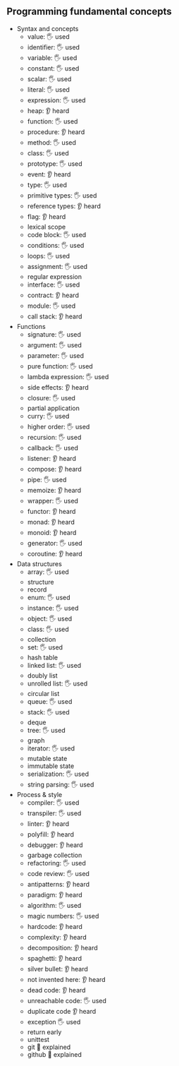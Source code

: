 ## Programming fundamental concepts

- Syntax and concepts
  - value: 🖐️ used
  - identifier: 🖐️ used
  - variable: 🖐️ used
  - constant: 🖐️ used
  - scalar: 🖐️ used
  - literal: 🖐️ used
  - expression: 🖐️ used
  - heap: 👂 heard
  - function: 🖐️ used
  - procedure: 👂 heard
  - method: 🖐️ used
  - class: 🖐️ used
  - prototype: 🖐️ used
  - event: 👂 heard
  - type: 🖐️ used
  - primitive types: 🖐️ used
  - reference types: 👂 heard
  - flag: 👂 heard
  - lexical scope
  - code block: 🖐️ used
  - conditions: 🖐️ used
  - loops: 🖐️ used
  - assignment: 🖐️ used
  - regular expression
  - interface: 🖐️ used
  - contract: 👂 heard
  - module: 🖐️ used
  - call stack: 👂 heard
- Functions
  - signature: 🖐️ used
  - argument: 🖐️ used
  - parameter: 🖐️ used
  - pure function: 🖐️ used
  - lambda expression: 🖐️ used
  - side effects: 👂 heard
  - closure: 🖐️ used
  - partial application
  - curry: 🖐️ used
  - higher order: 🖐️ used
  - recursion: 🖐️ used
  - callback: 🖐️ used
  - listener: 👂 heard
  - compose: 👂 heard
  - pipe: 🖐️ used
  - memoize: 👂 heard
  - wrapper: 🖐️ used
  - functor: 👂 heard
  - monad: 👂 heard
  - monoid: 👂 heard
  - generator: 🖐️ used
  - coroutine: 👂 heard
- Data structures
  - array: 🖐️ used
  - structure
  - record
  - enum: 🖐️ used
  - instance: 🖐️ used
  - object: 🖐️ used
  - class: 🖐️ used
  - collection
  - set: 🖐️ used
  - hash table
  - linked list: 🖐️ used
  - doubly list
  - unrolled list: 🖐️ used
  - circular list
  - queue: 🖐️ used
  - stack: 🖐️ used
  - deque
  - tree: 🖐️ used
  - graph
  - iterator: 🖐️ used
  - mutable state
  - immutable state
  - serialization: 🖐️ used
  - string parsing: 🖐️ used
- Process & style
  - compiler: 🖐️ used
  - transpiler: 🖐️ used
  - linter: 👂 heard
  - polyfill: 👂 heard
  - debugger: 👂 heard
  - garbage collection
  - refactoring: 🖐️ used
  - code review: 🖐️ used
  - antipatterns: 👂 heard
  - paradigm: 👂 heard
  - algorithm: 🖐️ used
  - magic numbers: 🖐️ used
  - hardcode: 👂 heard
  - complexity: 👂 heard
  - decomposition: 👂 heard
  - spaghetti: 👂 heard
  - silver bullet: 👂 heard
  - not invented here: 👂 heard
  - dead code: 👂 heard
  - unreachable code: 🖐️ used
  - duplicate code 👂 heard
  - exception 🖐️ used
  - return early 
  - unittest 
  - git 🙋 explained
  - github 🙋 explained
